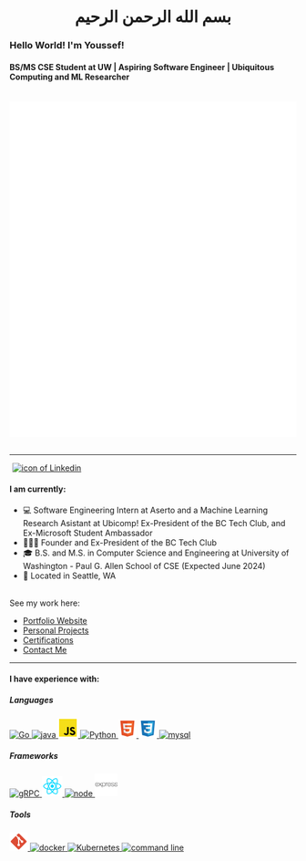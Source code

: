<!--
**Rock2003/Rock2003** is a ✨ _special_ ✨ repository because its `README.md` (this file) appears on your GitHub profile.

Here are some ideas to get you started:

- 🔭 I’m currently working on ...
- 🌱 I’m currently learning ...
- 👯 I’m looking to collaborate on ...
- 🤔 I’m looking for help with ...
- 💬 Ask me about ...
- 📫 How to reach me: ...
- 😄 Pronouns: ...
- ⚡ Fun fact: ...
-->


<h1 align="center">بسم الله الرحمن الرحيم</h1>

### Hello World! I'm Youssef!
#### BS/MS CSE Student at UW | Aspiring Software Engineer | Ubiquitous Computing and ML Researcher

<br>

<div align="center">
  <img align="center" src="https://raw.githubusercontent.com/Rock2003/github-stats/master/generated/overview.svg#gh-dark-mode-only" alt="My github stats" />
  <img align="center" src="https://raw.githubusercontent.com/Rock2003/github-stats/master/generated/languages.svg#gh-dark-mode-only" alt="My github languages" />
</div>  


<!-- <div align="center">
  <img align="center" src="https://github-readme-stats.anuraghazra1.vercel.app/api?username=Rock2003&show_icons=true&include_all_commits=true&theme=tokyonight" alt="My github stats" />
</div>   -->
<br>
<hr>

<span>
<a href="https://www.linkedin.com/in/youssef-ben/" target="Contact me" style="margin:5px">
  <img src="https://cdn-icons-png.flaticon.com/512/174/174857.png" alt="icon of Linkedin" width="30px" />
   </a>
   
<br>


  

</span>

#### I am currently:
- 💻 Software Engineering Intern at Aserto and a Machine Learning Research Asistant at Ubicomp! Ex-President of the BC Tech Club, and Ex-Microsoft Student Ambassador
- 👨🏼‍💼 Founder and Ex-President of the BC Tech Club
- 🎓 B.S. and M.S. in Computer Science and Engineering at University of Washington - Paul G. Allen School of CSE (Expected June 2024)  
- 📍 Located in Seattle, WA  


<p>
  <br>See my work here:
<ul>
    <li> <a href="https://www.ybentaleb.tk/">Portfolio Website</a></li>
  <li>  <a href="https://www.ybentaleb.tk/projects">Personal Projects</a></li>
  <li>  <a href="https://www.ybentaleb.tk/certs">Certifications</a></li>
  <li>  <a href="https://www.ybentaleb.tk/contact">Contact Me</a></li>
  </ul>
</p>

<hr>


#### I have experience with:
##### Languages
<span>
    <!-- Go -->
  <a href="https://go.dev/">
    <img src="https://go.dev/blog/go-brand/Go-Logo/SVG/Go-Logo_Blue.svg" alt="Go" height="35px" />
  </a>
  <!-- Java -->
  <a href="https://docs.oracle.com/en/java/javase/11/docs/api/index.html">
    <img src="https://upload.wikimedia.org/wikipedia/en/3/30/Java_programming_language_logo.svg" alt="java" height="35px" />
  </a>
  <!-- Javascript -->
  <a href="https://developer.mozilla.org/en-US/docs/Web/JavaScript/Reference">
    <img src="https://github.com/vscode-icons/vscode-icons/raw/master/icons/file_type_js_official.svg" alt="javascript" height="35px" />
  </a>
  <!-- Python -->
  <a href="https://www.python.org/">
    <img src="https://cdn3.iconfinder.com/data/icons/logos-and-brands-adobe/512/267_Python-512.png" alt="Python" height="35px" />
  </a>
  <!-- html -->
  <a href="https://developer.mozilla.org/en-US/docs/Web/HTML">
    <img src="https://github.com/vscode-icons/vscode-icons/raw/master/icons/file_type_html.svg" alt="html" height="32px" />
  </a>
  <!-- css -->
  <a href="https://developer.mozilla.org/en-US/docs/Web/CSS">
    <img src="https://github.com/vscode-icons/vscode-icons/raw/master/icons/file_type_css.svg" alt="css" height="32px" />
  </a>
  <!-- MySQL -->
  <a href="https://dev.mysql.com/doc/">
    <img src="https://upload.wikimedia.org/wikipedia/en/d/dd/MySQL_logo.svg" alt="mysql" height="32px" />
  </a>
</span>

##### Frameworks
<span>
  <!-- gRPC -->
  <a href="https://grpc.io/">
    <img src="https://cncf-branding.netlify.app/img/projects/grpc/horizontal/color/grpc-horizontal-color.svg" alt="gRPC" height="30px" />
  </a>
  <!-- React -->
  <a href="https://reactjs.org/">
    <img src="https://github.com/vscode-icons/vscode-icons/raw/master/icons/file_type_reactjs.svg" alt="react" height="36px" />
  </a>
  <!-- node -->
  <a href="https://nodejs.org/en/docs/">
    <img src="https://upload.wikimedia.org/wikipedia/commons/d/d9/Node.js_logo.svg" alt="node" height="32px" />
  </a>
  <!-- express -->
   <a href="https://expressjs.com" target="_blank"> <img src="https://raw.githubusercontent.com/devicons/devicon/master/icons/express/express-original-wordmark.svg" alt="express" width="40" height="40"/> </a>
</span>

##### Tools
<span>
  <!-- Git -->
  <a href="https://git-scm.com/">
    <img src="https://github.com/vscode-icons/vscode-icons/raw/master/icons/file_type_git.svg" alt="git" height="32px" />
  </a>
  <!-- docker -->
  <a href="https://www.docker.com/">
    <img src="https://www.svgrepo.com/show/349342/docker.svg" alt="docker" height="32px" />
  </a>  
  <!-- Kubernetes -->
  <a href="https://kubernetes.io/">
    <img src="https://www.vectorlogo.zone/logos/kubernetes/kubernetes-icon.svg" alt="Kubernetes" height="32px" />
  </a>  
  <!-- command line -->
  <a href="https://www.gnu.org/software/bash/manual/bash.html">
    <img src="https://miro.medium.com/max/448/1*Fq0GuTM3LZ7S6I_mW1hD9A.png" alt="command line" height="32px" />
  </a>

</span>

